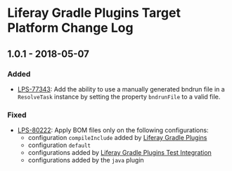 # Liferay Gradle Plugins Target Platform Change Log

## 1.0.1 - 2018-05-07

### Added
- [LPS-77343]: Add the ability to use a manually generated bndrun file in a
`ResolveTask` instance by setting the property `bndrunFile` to a valid file.

### Fixed
- [LPS-80222]: Apply BOM files only on the following configurations:
	- configuration `compileInclude` added by [Liferay Gradle Plugins]
	- configuration `default`
	- configurations added by [Liferay Gradle Plugins Test Integration]
	- configurations added by the `java` plugin

[Liferay Gradle Plugins]: https://github.com/liferay/liferay-portal/tree/master/modules/sdk/gradle-plugins
[Liferay Gradle Plugins Test Integration]: https://github.com/liferay/liferay-portal/tree/master/modules/sdk/gradle-plugins-test-integration
[LPS-77343]: https://issues.liferay.com/browse/LPS-77343
[LPS-80222]: https://issues.liferay.com/browse/LPS-80222